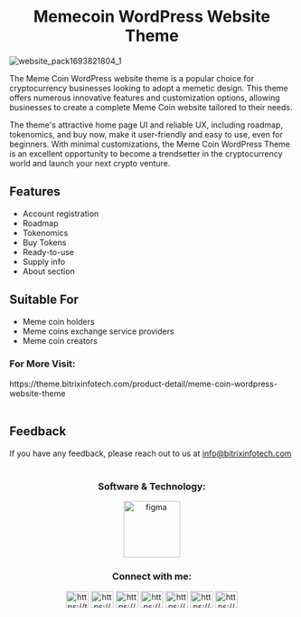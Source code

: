 
<h1 align="center">Memecoin WordPress Website Theme</h1>

![website_pack1693821804_1](https://static.bitrixinfotech.com/bitrixtheme/assets/images/screenshot/screenshot1714131965_1.png)

The Meme Coin WordPress website theme is a popular choice for cryptocurrency businesses looking to adopt a memetic design. This theme offers numerous innovative features and customization options, allowing businesses to create a complete Meme Coin website tailored to their needs.

The theme's attractive home page UI and reliable UX, including roadmap, tokenomics, and buy now, make it user-friendly and easy to use, even for beginners. With minimal customizations, the Meme Coin WordPress Theme is an excellent opportunity to become a trendsetter in the cryptocurrency world and launch your next crypto venture.

## Features

- Account registration
- Roadmap
- Tokenomics
- Buy Tokens
- Ready-to-use
- Supply info
- About section

## Suitable For

- Meme coin holders
- Meme coins exchange service providers
- Meme coin creators

<h3 align="left">For More Visit:</h3> https://theme.bitrixinfotech.com/product-detail/meme-coin-wordpress-website-theme <br></br>

## Feedback

If you have any feedback, please reach out to us at info@bitrixinfotech.com 
<br></br>
<h3 align="center">Software & Technology:</h3>
<p align="center"> <a href="#" target="_blank" rel="noreferrer"> <img src="https://static.vecteezy.com/system/resources/previews/020/975/581/original/wordpress-logo-wordpress-icon-transparent-free-png.png" alt="figma" width="100" height="100"/> </a> </p>
  

<h3 align="center">Connect with me:</h3>
<p align="center">
<a href="https://twitter.com/bitrixinfotech" target="blank"><img align="center" src="https://raw.githubusercontent.com/rahuldkjain/github-profile-readme-generator/master/src/images/icons/Social/twitter.svg" alt="https://twitter.com/bitrixinfotech" height="30" width="40" /></a>  
<a href="https://www.linkedin.com/company/bitrixinfotech" target="blank"><img align="center" src="https://raw.githubusercontent.com/rahuldkjain/github-profile-readme-generator/master/src/images/icons/Social/linked-in-alt.svg" alt="https://www.linkedin.com/company/bitrixinfotech" height="30" width="40" /></a>
<a href="https://www.facebook.com/bitrixinfotech" target="blank"><img align="center" src="https://raw.githubusercontent.com/rahuldkjain/github-profile-readme-generator/master/src/images/icons/Social/facebook.svg" alt="https://www.facebook.com/bitrixinfotech" height="30" width="40" /></a>
<a href="https://www.instagram.com/bitrixinfotechpvtltd/" target="blank"><img align="center" src="https://raw.githubusercontent.com/rahuldkjain/github-profile-readme-generator/master/src/images/icons/Social/instagram.svg" alt="https://www.instagram.com/bitrixinfotechpvtltd/" height="30" width="40" /></a>
<a href="https://dribbble.com/bitrixinfotech" target="blank"><img align="center" src="https://raw.githubusercontent.com/rahuldkjain/github-profile-readme-generator/master/src/images/icons/Social/dribbble.svg" alt="https://dribbble.com/bitrixinfotech" height="30" width="40" /></a>
<a href="https://www.behance.net/bitrixinfotechpvtltd" target="blank"><img align="center" src="https://raw.githubusercontent.com/rahuldkjain/github-profile-readme-generator/master/src/images/icons/Social/behance.svg" alt="https://www.behance.net/bitrixinfotechpvtltd" height="30" width="40" /></a>
<a href="https://www.youtube.com/@bitrixinfotechpvtltd" target="blank"><img align="center" src="https://raw.githubusercontent.com/rahuldkjain/github-profile-readme-generator/master/src/images/icons/Social/youtube.svg" alt="https://www.youtube.com/@bitrixinfotechpvtltd" height="30" width="40" /></a>
</p>

